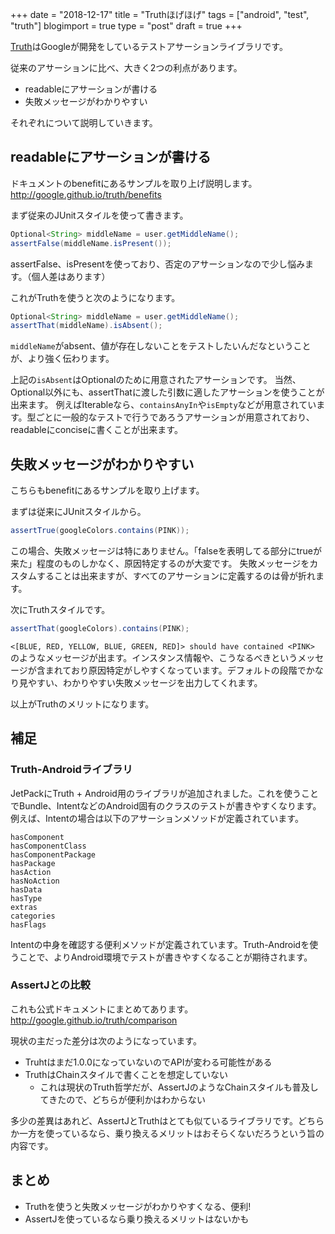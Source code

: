 +++
date = "2018-12-17"
title = "Truthほげほげ"
tags = ["android", "test", "truth"]
blogimport = true
type = "post"
draft = true
+++

[Truth](http://google.github.io/truth/)はGoogleが開発をしているテストアサーションライブラリです。

従来のアサーションに比べ、大きく2つの利点があります。

- readableにアサーションが書ける
- 失敗メッセージがわかりやすい

それぞれについて説明していきます。

## readableにアサーションが書ける

ドキュメントのbenefitにあるサンプルを取り上げ説明します。
http://google.github.io/truth/benefits

まず従来のJUnitスタイルを使って書きます。

```java
Optional<String> middleName = user.getMiddleName();
assertFalse(middleName.isPresent());
```

assertFalse、isPresentを使っており、否定のアサーションなので少し悩みます。（個人差はあります）

これがTruthを使うと次のようになります。

```java
Optional<String> middleName = user.getMiddleName();
assertThat(middleName).isAbsent();
```

`middleName`がabsent、値が存在しないことをテストしたいんだなということが、より強く伝わります。

上記の`isAbsent`はOptionalのために用意されたアサーションです。
当然、Optional以外にも、assertThatに渡した引数に適したアサーションを使うことが出来ます。
例えばIterableなら、`containsAnyIn`や`isEmpty`などが用意されています。型ごとに一般的なテストで行うであろうアサーションが用意されており、readableにconciseに書くことが出来ます。

## 失敗メッセージがわかりやすい

こちらもbenefitにあるサンプルを取り上げます。

まずは従来にJUnitスタイルから。

```java
assertTrue(googleColors.contains(PINK));
```

この場合、失敗メッセージは特にありません。「falseを表明してる部分にtrueが来た」程度のものしかなく、原因特定するのが大変です。
失敗メッセージをカスタムすることは出来ますが、すべてのアサーションに定義するのは骨が折れます。

次にTruthスタイルです。

```java
assertThat(googleColors).contains(PINK);
```

`<[BLUE, RED, YELLOW, BLUE, GREEN, RED]> should have contained <PINK>` のようなメッセージが出ます。インスタンス情報や、こうなるべきというメッセージが含まれており原因特定がしやすくなっています。デフォルトの段階でかなり見やすい、わかりやすい失敗メッセージを出力してくれます。

以上がTruthのメリットになります。

## 補足

### Truth-Androidライブラリ

JetPackにTruth + Android用のライブラリが追加されました。これを使うことでBundle、IntentなどのAndroid固有のクラスのテストが書きやすくなります。
例えば、Intentの場合は以下のアサーションメソッドが定義されています。

```
hasComponent
hasComponentClass
hasComponentPackage
hasPackage
hasAction
hasNoAction
hasData
hasType
extras
categories
hasFlags
```

Intentの中身を確認する便利メソッドが定義されています。Truth-Androidを使うことで、よりAndroid環境でテストが書きやすくなることが期待されます。

### AssertJとの比較

これも公式ドキュメントにまとめてあります。
http://google.github.io/truth/comparison

現状の主だった差分は次のようになっています。

- Truhtはまだ1.0.0になっていないのでAPIが変わる可能性がある
- TruthはChainスタイルで書くことを想定していない
    - これは現状のTruth哲学だが、AssertJのようなChainスタイルも普及してきたので、どちらが便利かはわからない

多少の差異はあれど、AssertJとTruthはとても似ているライブラリです。どちらか一方を使っているなら、乗り換えるメリットはおそらくないだろうという旨の内容です。

## まとめ

- Truthを使うと失敗メッセージがわかりやすくなる、便利!
- AssertJを使っているなら乗り換えるメリットはないかも
